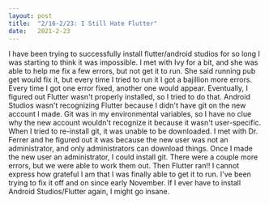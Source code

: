 ```yaml
---
layout: post
title:  "2/16-2/23: I Still Hate Flutter"
date:   2021-2-23
---
```

I have been trying to successfully install flutter/android studios for so long I was starting to think it was impossible. I met with Ivy for a bit, and she was able to help me fix a few errors, but not get it to run. She said running pub get would fix it, but every time I tried to run it I got a bajillion more errors. Every time I got one error fixed, another one would appear. Eventually, I figured out Flutter wasn't properly installed, so I tried to do that. Android Studios wasn't recognizing Flutter because I didn't have git on the new account I made. Git was in my environmental variables, so I have no clue why the new account wouldn't recognize it because it wasn't user-specific. When I tried to re-install git, it was unable to be downloaded. I met with Dr. Ferrer and he figured out it was because the new user was not an administrator, and only administrators can download things. Once I made the new user an administrator, I could install git. There were a couple more errors, but we were able to work them out. Then Flutter ran!! I cannot express how grateful I am that I was finally able to get it to run. I've been trying to fix it off and on since early November. If I ever have to install Android Studios/Flutter again, I might go insane. 
